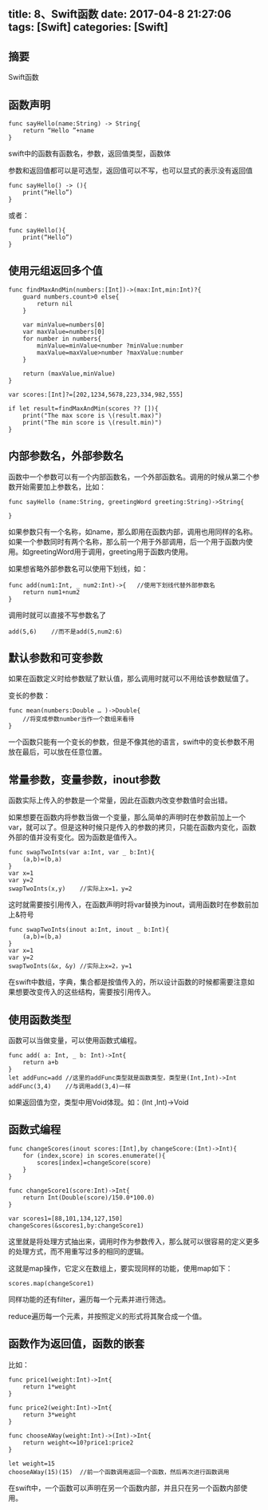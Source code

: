 title: 8、Swift函数
date: 2017-04-8 21:27:06
tags: [Swift]
categories: [Swift]
---

## 摘要
Swift函数
<!--more-->


## 函数声明

	func sayHello(name:String) -> String{
		return “Hello ”+name
	}

swift中的函数有函数名，参数，返回值类型，函数体
	
参数和返回值都可以是可选型，返回值可以不写，也可以显式的表示没有返回值

	func sayHello() -> (){
		print(“Hello”)
	}
	
或者：

	func sayHello(){
		print(“Hello”)
	}

## 使用元组返回多个值

	func findMaxAndMin(numbers:[Int])->(max:Int,min:Int)?{
		guard numbers.count>0 else{
			return nil
		}
    
		var minValue=numbers[0]
		var maxValue=numbers[0]
		for number in numbers{
			minValue=minValue<number ?minValue:number
			maxValue=maxValue>number ?maxValue:number
		}

		return (maxValue,minValue)
	}

	var scores:[Int]?=[202,1234,5678,223,334,982,555]

	if let result=findMaxAndMin(scores ?? []){
		print("The max score is \(result.max)")
		print("The min score is \(result.min)")
	}

## 内部参数名，外部参数名

函数中一个参数可以有一个内部函数名，一个外部函数名。调用的时候从第二个参数开始需要加上参数名，比如：

	func sayHello (name:String, greetingWord greeting:String)->String{

	}
	
如果参数只有一个名称，如name，那么即用在函数内部，调用也用同样的名称。如果一个参数同时有两个名称，那么前一个用于外部调用，后一个用于函数内使用。如greetingWord用于调用，greeting用于函数内使用。

如果想省略外部参数名可以使用下划线，如：

	func add(num1:Int, _ num2:Int)->{	//使用下划线代替外部参数名
		return num1+num2
	}
	
调用时就可以直接不写参数名了

	add(5,6)	//而不是add(5,num2:6)

## 默认参数和可变参数
	
如果在函数定义时给参数赋了默认值，那么调用时就可以不用给该参数赋值了。

变长的参数：

	func mean(numbers:Double … )->Double{
		//将变成参数number当作一个数组来看待
	}

一个函数只能有一个变长的参数，但是不像其他的语言，swift中的变长参数不用放在最后，可以放在任意位置。

## 常量参数，变量参数，inout参数
	
函数实际上传入的参数是一个常量，因此在函数内改变参数值时会出错。
	
如果想要在函数内将参数当做一个变量，那么简单的声明时在参数前加上一个var，就可以了。但是这种时候只是传入的参数的拷贝，只能在函数内变化，函数外部的值并没有变化。因为函数是值传入。

	func swapTwoInts(var a:Int, var _ b:Int){
		(a,b)=(b,a)
	}
	var x=1
	var y=2
	swapTwoInts(x,y)	//实际上x=1，y=2

这时就需要按引用传入，在函数声明时将var替换为inout，调用函数时在参数前加上&符号

	func swapTwoInts(inout a:Int, inout _ b:Int){
		(a,b)=(b,a)
	}
	var x=1
	var y=2
	swapTwoInts(&x, &y)	//实际上x=2，y=1

在swift中数组，字典，集合都是按值传入的，所以设计函数的时候都需要注意如果想要改变传入的这些结构，需要按引用传入。

## 使用函数类型
	
函数可以当做变量，可以使用函数式编程。

	func add( a: Int, _ b: Int)->Int{
		return a+b
	}
	let addFunc=add	//这里的addFunc类型就是函数类型，类型是(Int,Int)->Int
	addFunc(3,4)	//与调用add(3,4)一样

如果返回值为空，类型中用Void体现。如：(Int ,Int)->Void

## 函数式编程

	func changeScores(inout scores:[Int],by changeScore:(Int)->Int){
		for (index,score) in scores.enumerate(){
			scores[index]=changeScore(score)
		}
	}

	func changeScore1(score:Int)->Int{
		return Int(Double(score)/150.0*100.0)
	}

	var scores1=[88,101,134,127,150]
	changeScores(&scores1,by:changeScore1)	
	
这里就是将处理方式抽出来，调用时作为参数传入，那么就可以很容易的定义更多的处理方式，而不用重写过多的相同的逻辑。

这就是map操作，它定义在数组上，要实现同样的功能，使用map如下：

	scores.map(changeScore1)

同样功能的还有filter，遍历每一个元素并进行筛选。
	
reduce遍历每一个元素，并按照定义的形式将其聚合成一个值。

## 函数作为返回值，函数的嵌套
	
比如：

	func price1(weight:Int)->Int{
		return 1*weight 
	}

	func price2(weight:Int)->Int{
		return 3*weight
	}

	func chooseAWay(weight:Int)->(Int)->Int{
		return weight<=10?price1:price2
	}

	let weight=15
	chooseAWay(15)(15)	//前一个函数调用返回一个函数，然后再次进行函数调用

在swift中，一个函数可以声明在另一个函数内部，并且只在另一个函数内部使用。
	

